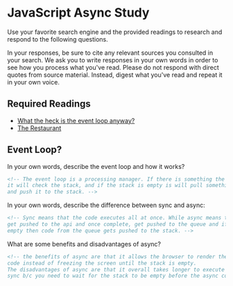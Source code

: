 # JavaScript Async Study

Use your favorite search engine and the provided readings to research and
respond to the following questions.

In your responses, be sure to cite any relevant sources you consulted in your
search. We ask you to write responses in your own words in order to see how you
process what you've read. Please do not respond with direct quotes from source
material. Instead, digest what you've read and repeat it in your own voice.

## Required Readings

-   [What the heck is the event loop anyway?](https://www.youtube.com/watch?v=8aGhZQkoFbQ)
-   [The Restaurant](https://www.codeschool.com/blog/2014/10/30/understanding-node-js/)

## Event Loop?

In your own words, describe the event loop and how it works?

```md
<!-- The event loop is a processing manager. If there is something the task queue
it will check the stack, and if the stack is empty is will pull something from the queue
and push it to the stack. -->
```

In your own words, describe the difference between sync and async:

```md
<!-- Sync means that the code executes all at once. While async means that functions
get pushed to the api and once complete, get pushed to the queue and if the stack is
empty then code from the queue gets pushed to the stack. -->
```

What are some benefits and disadvantages of async?

```md
<!-- the benefits of async are that it allows the browser to render the screen inbetween
code instead of freezing the screen until the stack is empty.
The disadvantages of async are that it overall takes longer to execute code that if it were
sync b/c you need to wait for the stack to be empty before the async code can execute. -->
```

